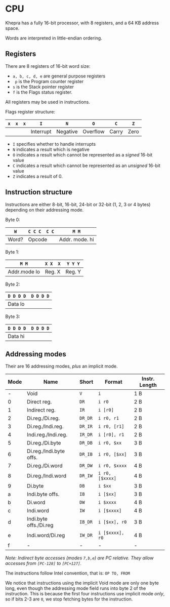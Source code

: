CPU
===

Khepra has a fully 16-bit processor, with 8 registers, and a 64 KB address space.

Words are interpreted in little-endian ordering.

Registers
---
There are 8 registers of 16-bit word size:

- `a, b, c, d, e` are general purpose registers
- ` p` is the Program counter register
- `s` is the Stack pointer register
- `f` is the Flags status register.

All registers may be used in instructions.

Flags register structure:

| `x` | `x` | `x` | `I` | `N` | `O` | `C` | `Z` |
|-----|-----|-----|-----|-----|-----|-----|-----|
||||Interrupt|Negative|Overflow|Carry|Zero|

- `I` specifies whether to handle interrupts
- `N` indicates a result which is negative
- `O` indicates a result which cannot be represented as a *signed* 16-bit value 
- `C` indicates a result which cannot be represented as an *unsigned* 16-bit value
- `Z` indicates a result of 0.

Instruction structure
---
Instructions are either 8-bit, 16-bit, 24-bit or 32-bit (1, 2, 3 or 4 bytes) depending on their addressing mode.

Byte 0:

| `W` | `C C C  C C` | `M M` |
|---|---|---|
| Word? | Opcode | Addr. mode. hi |

Byte 1:

| `M M` | `X X  X` | `Y Y Y` |
|---|---|---|
| Addr.mode lo | Reg. X | Reg. Y |

Byte 2:

| `D D D D  D D D D` |
|---|
| Data lo |

Byte 3:

| `D D D D  D D D D` |
|---|
| Data hi |

Addressing modes
---

Their are 16 addressing modes, *plus* an implicit mode.

| Mode | Name | Short | Format | Instr. Length |
|------|------|-------|--------|---------------|
| - | Void | `V` | `i` | 1 B |
| 0 | Direct reg. | `DR` | `i r0` | 2 B |
| 1 | Indirect reg. | `IR` | `i [r0]` | 2 B |
| 2 | Di.reg./Di.reg. | `DR_DR` | `i r0, r1` | 2 B |
| 3 | Di.reg./Indi.reg. | `DR_IR` | `i r0, [r1]` | 2 B |
| 4 | Indi.reg./Indi.reg. | `IR_DR` | `i [r0], r1` | 2 B |
| 5 | Di.reg./Di.byte | `DR_DB` | `i r0, $xx` | 3 B |
| 6 | Di.reg./Indi.byte offs. | `DR_IB` | `i r0, [$xx]` | 3 B |
| 7 | Di.reg./Di.word | `DR_DW` | `i r0, $xxxx` | 4 B |
| 8 | Di.reg./Indi.word | `DR_IW` | `i r0, [$xxxx]` | 4 B |
| 9 | Di.byte | `DB` | `i $xx` | 3 B |
| a | Indi.byte offs. | `IB` | `i [$xx]` | 3 B |
| b | Di.word | `DW` | `i $xxxx` | 4 B |
| c | Indi.word | `IW` | `i [$xxxx]` | 4 B |
| d | Indi.byte offs./Di.reg | `IB_DR` | `i [$xx], r0` | 3 B |
| e | Indi.word/Di.reg | `IW_DR` | `i [$xxxx], r0` | 4 B |
| f | - | - | - | - |

*Note: Indirect byte accesses (modes `7,b,e`) are PC relative. They allow accesses from `[PC-128]` to `[PC+127]`.*

The instructions follow Intel convention, that is: `OP TO, FROM`

We notice that instructions using the implicit Void mode are only one byte long, even though the addressing mode field runs into byte 2 of the instruction. This is because the first four instructions use implicit mode *only*, so if bits 2-3 are `0`, we stop fetching bytes for the instruction.

